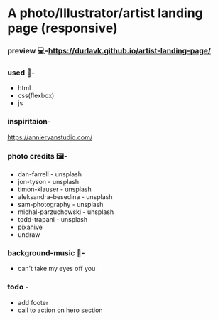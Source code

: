 # A photo/Illustrator/artist landing page (responsive)

### preview 💻-https://durlavk.github.io/artist-landing-page/

### used 🧰-
- html
- css(flexbox)
- js

### inspiritaion-
https://annieryanstudio.com/

### photo credits 🖼️-
- dan-farrell - unsplash
- jon-tyson - unsplash
- timon-klauser - unsplash
- aleksandra-besedina - unsplash
- sam-photography - unsplash
- michal-parzuchowski - unsplash
- todd-trapani - unsplash
- pixahive
- undraw

### background-music 🎼-
- can't take my eyes off you

### todo -
- add footer
- call to action on hero section